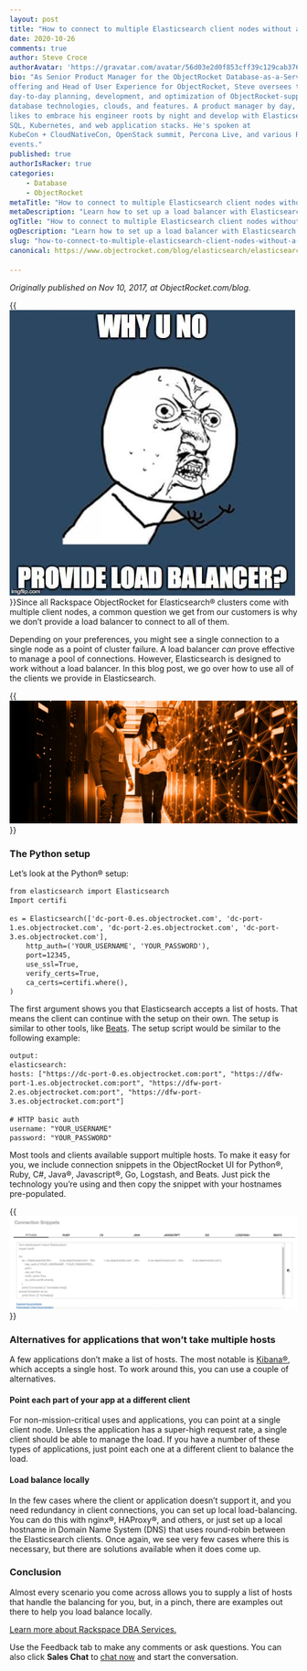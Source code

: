 ```yaml
---
layout: post
title: "How to connect to multiple Elasticsearch client nodes without a load balancer"
date: 2020-10-26
comments: true
author: Steve Croce
authorAvatar: 'https://gravatar.com/avatar/56d03e2d0f853cff39c129cab3761d49'
bio: "As Senior Product Manager for the ObjectRocket Database-as-a-Service
offering and Head of User Experience for ObjectRocket, Steve oversees the
day-to-day planning, development, and optimization of ObjectRocket-supported
database technologies, clouds, and features. A product manager by day, he still
likes to embrace his engineer roots by night and develop with Elasticsearch,
SQL, Kubernetes, and web application stacks. He's spoken at
KubeCon + CloudNativeCon, OpenStack summit, Percona Live, and various Rackspace
events."
published: true
authorIsRacker: true
categories:
    - Database
    - ObjectRocket
metaTitle: "How to connect to multiple Elasticsearch client nodes without a load balancer"
metaDescription: "Learn how to set up a load balancer with Elasticsearch."
ogTitle: "How to connect to multiple Elasticsearch client nodes without a load balancer"
ogDescription: "Learn how to set up a load balancer with Elasticsearch."
slug: "how-to-connect-to-multiple-elasticsearch-client-nodes-without-a-load-balancer"
canonical: https://www.objectrocket.com/blog/elasticsearch/elasticsearch-and-load-balancers/

---
```


*Originally published on Nov 10, 2017, at ObjectRocket.com/blog.*

{{<img src="picture2.jpg" title="" alt="" class="image-right">}}Since all Rackspace ObjectRocket for Elasticsearch&reg;
clusters come with multiple client nodes, a common question we get from our customers is why we don’t provide a load balancer
to connect to all of them.

<!--more-->

Depending on your preferences, you might see a single connection to a single node as a point of cluster failure. A load
balancer *can* prove effective to manage a pool of connections. However, Elasticsearch is designed to work without a load
balancer. In this blog post, we go over how to use all of the clients we provide in Elasticsearch.

{{<img src="picture1.jpg" title="" alt="">}}

### The Python setup

Let’s look at the Python&reg; setup:

    from elasticsearch import Elasticsearch
    Import certifi

    es = Elasticsearch(['dc-port-0.es.objectrocket.com', 'dc-port-1.es.objectrocket.com', 'dc-port-2.es.objectrocket.com', 'dc-port-3.es.objectrocket.com'],
        http_auth=('YOUR_USERNAME', 'YOUR_PASSWORD'),
        port=12345,
        use_ssl=True,
        verify_certs=True,
        ca_certs=certifi.where(),
    )

The first argument shows you that Elasticsearch accepts a list of hosts. That means the client can continue with the
setup on their own. The setup is similar to other tools, like [Beats](https://www.objectrocket.com/resource/what-are-elasticsearch-beats/).
The setup script would be similar to the following example:

    output:
    elasticsearch:
    hosts: ["https://dc-port-0.es.objectrocket.com:port", "https://dfw-port-1.es.objectrocket.com:port", "https://dfw-port-2.es.objectrocket.com:port", "https://dfw-port-3.es.objectrocket.com:port"]

    # HTTP basic auth
    username: "YOUR_USERNAME"
    password: "YOUR_PASSWORD"

Most tools and clients available support multiple hosts. To make it easy for you, we include connection snippets in the
ObjectRocket UI for Python&reg;, Ruby, C#, Java&reg;, Javascript&reg;, Go, Logstash, and Beats. Just pick the technology
you’re using and then copy the snippet with your hostnames pre-populated.

{{<img src="picture3.png" title="" alt="">}}

### Alternatives for applications that won’t take multiple hosts

A few applications don’t make a list of hosts. The most notable is [Kibana&reg;](https://www.objectrocket.com/resource/why-use-kibana-for-data-visualization/), which accepts a single host. To work around this, you can use a couple of alternatives.

#### Point each part of your app at a different client

For non-mission-critical uses and applications, you can point at a single client node. Unless the application has a
super-high request rate, a single client should be able to manage the load. If you have a number of these types of
applications, just point each one at a different client to balance the load.

#### Load balance locally

In the few cases where the client or application doesn’t support it, and you need redundancy in client connections, you
can set up local load-balancing. You can do this with nginx&reg;, HAProxy&reg;, and others, or just set up a local hostname
in Domain Name System (DNS) that uses round-robin between the Elasticsearch clients. Once again, we see very few cases where
this is necessary, but there are solutions available when it does come up.

### Conclusion

Almost every scenario you come across allows you to supply a list of hosts that handle the balancing for you, but, in a pinch,
there are examples out there to help you load balance locally.

<a class="cta red" id="cta" href="https://www.rackspace.com/data/dba-services">Learn more about Rackspace DBA Services.</a>

Use the Feedback tab to make any comments or ask questions. You can also click
**Sales Chat** to [chat now](https://www.rackspace.com/) and start the conversation.
